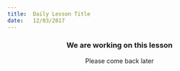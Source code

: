 ```yaml
---
title:  Daily Lesson Title
date:   12/03/2017
---
```


### <center>We are working on this lesson</center>
<center>Please come back later</center>